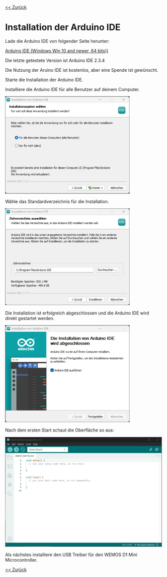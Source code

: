 [<< Zurück](../README.md)

# Installation der Arduino IDE

Lade die Arduino IDE von folgender Seite herunter:

[Arduino IDE (Windows Win 10 and newer, 64 bits))](https://www.arduino.cc/en/software)

Die letzte getestete Version ist Arduino IDE 2.3.4

Die Nutzung der Aruino IDE ist kostenlos, aber eine Spende ist gewünscht.

Starte die Installation der Arduino IDE. 

Installiere die Arduino IDE für alle Benutzer auf deinem Computer.

<img src="Bilder/arduino_ide_installation_1.jpg" alt="drawing" width="400"/>

Wähle das Standardverzeichnis für die Installation.

<img src="Bilder/arduino_ide_installation_2.jpg" alt="drawing" width="400"/>

Die Installation ist erfolgreich abgeschlossen und die Arduino IDE wird direkt gestartet werden.

<img src="Bilder/arduino_ide_installation_3.jpg" alt="drawing" width="400"/>

Nach dem ersten Start schaut die Oberfläche so aus: 

<img src="Bilder/arduino_ide_installation_4.jpg" alt="drawing" width="600"/>

Als nächstes installiere den USB Treiber für den WEMOS D1 Mini Microcontroller.

[<< Zurück](../README.md)